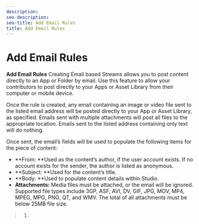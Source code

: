 ```yaml
---
description: 
seo-description: 
seo-title: Add Email Rules
title: Add Email Rules
---
```


# Add Email Rules

**Add Email Rules**
Creating Email based Streams allows you to post content directly to an App or Folder by email. Use this feature to allow your contributors to post directly to your Apps or Asset Library from their computer or mobile device.

Once the rule is created, any email containing an image or video file sent to the listed email address will be posted directly to your App or Asset Library, as specified. Emails sent with multiple attachments will post all files to the appropriate location. Emails sent to the listed address containing only text will do nothing.

Once sent, the email’s fields will be used to populate the following items for the piece of content:

* **From: **Used as the content’s author, if the user account exists. If no account exists for the sender, the author is listed as anonymous.
* **Subject: **Used for the content’s title.
* **Body: **Used to populate content details within Studio.
* **Attachments:** Media files must be attached, or the email will be ignored. Supported file types include 3GP, ASF, AVI, DV, GIF, JPG, MOV, MP4, MPEG, MPG, PNG, QT, and WMV. The total of all attachments must be below 25MB file size.
>   1.
>   
>   
